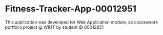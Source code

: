 # Fitness-Tracker-App-00012951
This application was developed for Web
Application module, as coursework portfolio project @ WIUT by student ID 00012951
